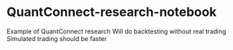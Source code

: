 # QuantConnect-research-notebook
Example of QuantConnect research
Will do backtesting without real trading
Simulated trading should be faster
